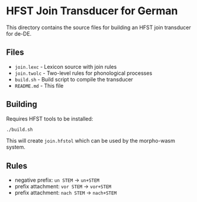 # HFST Join Transducer for German

This directory contains the source files for building an HFST join transducer for de-DE.

## Files

- `join.lexc` - Lexicon source with join rules
- `join.twolc` - Two-level rules for phonological processes  
- `build.sh` - Build script to compile the transducer
- `README.md` - This file

## Building

Requires HFST tools to be installed:

```bash
./build.sh
```

This will create `join.hfstol` which can be used by the morpho-wasm system.

## Rules

- negative prefix: `un STEM` → `un+STEM`
- prefix attachment: `vor STEM` → `vor+STEM`
- prefix attachment: `nach STEM` → `nach+STEM`
